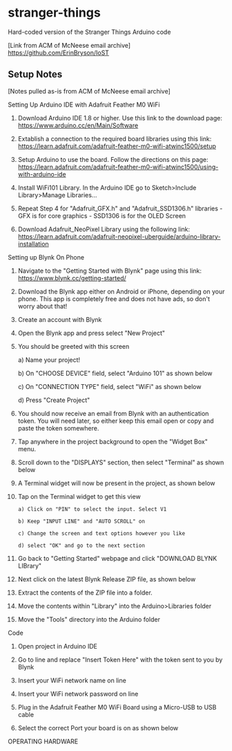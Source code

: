 # stranger-things
Hard-coded version of the Stranger Things Arduino code

[Link from ACM of McNeese email archive]
https://github.com/ErinBryson/IoST

## Setup Notes

[Notes pulled as-is from ACM of McNeese email archive]

Setting Up Arduino IDE with Adafruit Feather M0 WiFi
1) 	Download Arduino IDE 1.8 or higher.
	Use this link to the download page:
	https://www.arduino.cc/en/Main/Software

2) 	Extablish a connection to the required board libraries using this link:
	https://learn.adafruit.com/adafruit-feather-m0-wifi-atwinc1500/setup
	
3) 	Setup Arduino to use the board.
	Follow the directions on this page:
	https://learn.adafruit.com/adafruit-feather-m0-wifi-atwinc1500/using-with-arduino-ide

4) 	Install WiFi101 Library. 
	In the Arduino IDE go to Sketch>Include Library>Manage Libraries...

5) 	Repeat Step 4 for "Adafruit_GFX.h" and "Adafruit_SSD1306.h" libraries
		- GFX is for core graphics
		- SSD1306 is for the OLED Screen
		
6)  Download Adafruit_NeoPixel Library using the following link:
	https://learn.adafruit.com/adafruit-neopixel-uberguide/arduino-library-installation

Setting up Blynk
On Phone
1)  Navigate to the "Getting Started with Blynk" page using this link:
	https://www.blynk.cc/getting-started/
	
2) 	Download the Blynk app either on Android or iPhone, depending on your phone.
	This app is completely free and does not have ads, so don't worry about that!
	
3) Create an account with Blynk

4) Open the Blynk app and press select "New Project"

5) You should be greeted with this screen
	<INSERT PROJECT SETUP SCREENSHOT>
	
	a) Name your project!
	
	b) On "CHOOSE DEVICE" field, select "Arduino 101" as shown below
		<INSERT DEVICE SELECTION SCREENSHOT>
		
	c) 	On "CONNECTION TYPE" field, select "WiFi" as shown below
		<INSERT DEVICE SELECTION SCREENSHOT>
		
	d) 	Press "Create Project"
	
6)  You should now receive an email from Blynk with an authentication token. 
	You will need later, so either keep this email open or copy and paste the token somewhere.
	
7) Tap anywhere in the project background to open the "Widget Box" menu.

8)	Scroll down to the "DISPLAYS" section, then select "Terminal" as shown below
		<INSERT TERMINAL SELECTION SCREENSHOT>
		
9)	A Terminal widget will now be present in the project, as shown below
		<INSERT UPDATED PROJECT SCREENSHOT>

10) Tap on the Terminal widget to get this view
		<INSERT UPDATED PROJECT SCREENSHOT>
		
		a) Click on "PIN" to select the input. Select V1
		
		b) Keep "INPUT LINE" and "AUTO SCROLL" on
		
		c) Change the screen and text options however you like
		
		d) select "OK" and go to the next section

11) Go back to "Getting Started" webpage and click "DOWNLOAD BLYNK LIBrary"
		<Insert Screenshot>
		
12) Next click on the latest Blynk Release ZIP file, as shown below	
		<Insert Screenshot>

13) Extract the contents of the ZIP file into a folder. 
	
14)	Move the contents within "Library" into the Arduino>Libraries folder
	
15)	Move the "Tools" directory into the Arduino folder

Code
1) Open project in Arduino IDE

2) Go to line <INSERT LINE NUMBER HERE> and replace "Insert Token Here" with the token sent to you by Blynk

3) Insert your WiFi network name on line <INSERT LINE NUMBER HERE>

4)	Insert your WiFi network password on line <INSERT LINE NUMBER HERE>

5) Plug in the Adafruit Feather M0 WiFi Board using a Micro-USB to USB cable

6)	Select the correct Port your board is on as shown below	
		<INSERT SCREENSHOT>
		
OPERATING HARDWARE

